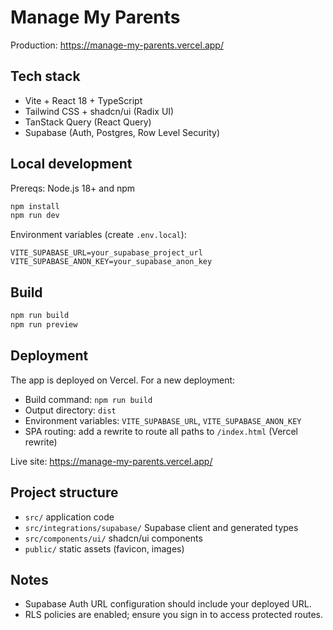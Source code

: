 # Manage My Parents

Production: https://manage-my-parents.vercel.app/

## Tech stack
- Vite + React 18 + TypeScript
- Tailwind CSS + shadcn/ui (Radix UI)
- TanStack Query (React Query)
- Supabase (Auth, Postgres, Row Level Security)

## Local development
Prereqs: Node.js 18+ and npm

```sh
npm install
npm run dev
```

Environment variables (create `.env.local`):
```env
VITE_SUPABASE_URL=your_supabase_project_url
VITE_SUPABASE_ANON_KEY=your_supabase_anon_key
```

## Build
```sh
npm run build
npm run preview
```

## Deployment
The app is deployed on Vercel. For a new deployment:
- Build command: `npm run build`
- Output directory: `dist`
- Environment variables: `VITE_SUPABASE_URL`, `VITE_SUPABASE_ANON_KEY`
- SPA routing: add a rewrite to route all paths to `/index.html` (Vercel rewrite)

Live site: https://manage-my-parents.vercel.app/

## Project structure
- `src/` application code
- `src/integrations/supabase/` Supabase client and generated types
- `src/components/ui/` shadcn/ui components
- `public/` static assets (favicon, images)

## Notes
- Supabase Auth URL configuration should include your deployed URL.
- RLS policies are enabled; ensure you sign in to access protected routes.
